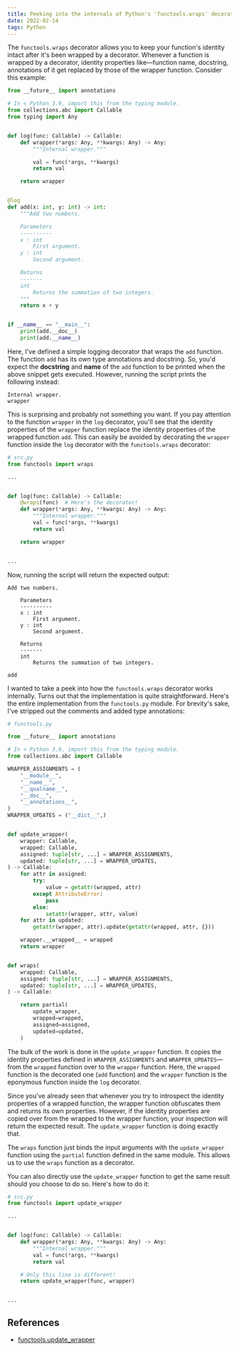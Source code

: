 ```yaml
---
title: Peeking into the internals of Python's 'functools.wraps' decorator
date: 2022-02-14
tags: Python
---
```


The `functools.wraps` decorator allows you to keep your function's identity intact after it's been wrapped by a decorator. Whenever a function is wrapped by a decorator, identity properties like—function name, docstring, annotations of it get replaced by those of the wrapper function. Consider this example:


```python
from __future__ import annotations

# In < Python 3.9, import this from the typing module.
from collections.abc import Callable
from typing import Any


def log(func: Callable) -> Callable:
    def wrapper(*args: Any, **kwargs: Any) -> Any:
        """Internal wrapper."""

        val = func(*args, **kwargs)
        return val

    return wrapper


@log
def add(x: int, y: int) -> int:
    """Add two numbers.

    Parameters
    ----------
    x : int
        First argument.
    y : int
        Second argument.

    Returns
    -------
    int
        Returns the summation of two integers.
    """
    return x + y


if __name__ == "__main__":
    print(add.__doc__)
    print(add.__name__)
```

Here, I've defined a simple logging decorator that wraps the `add` function. The function `add` has its own type annotations and docstring. So, you'd expect the **docstring** and **name** of the `add` function to be printed when the above snippet gets executed. However, running the script prints the following instead:

```
Internal wrapper.
wrapper
```

This is surprising and probably not something you want. If you pay attention to the function `wrapper` in the `log` decorator, you'll see that the identity properties of the `wrapper` function replace the identity properties of the wrapped function `add`. This can easily be avoided by decorating the `wrapper` function inside the `log` decorator with the `functools.wraps` decorator:


```python
# src.py
from functools import wraps

...


def log(func: Callable) -> Callable:
    @wraps(func)  # Here's the decorator!
    def wrapper(*args: Any, **kwargs: Any) -> Any:
        """Internal wrapper."""
        val = func(*args, **kwargs)
        return val

    return wrapper


...
```

Now, running the script will return the expected output:

```
Add two numbers.

    Parameters
    ----------
    x : int
        First argument.
    y : int
        Second argument.

    Returns
    -------
    int
        Returns the summation of two integers.

add
```


I wanted to take a peek into how the `functools.wraps` decorator works internally. Turns out that the implementation is quite straightforward. Here's the entire implementation from the `functools.py` module. For brevity's sake, I've stripped out the comments and added type annotations:

```python
# functools.py

from __future__ import annotations

# In < Python 3.9, import this from the typing module.
from collections.abc import Callable

WRAPPER_ASSIGNMENTS = (
    "__module__",
    "__name__",
    "__qualname__",
    "__doc__",
    "__annotations__",
)
WRAPPER_UPDATES = ("__dict__",)


def update_wrapper(
    wrapper: Callable,
    wrapped: Callable,
    assigned: tuple[str, ...] = WRAPPER_ASSIGNMENTS,
    updated: tuple[str, ...] = WRAPPER_UPDATES,
) -> Callable:
    for attr in assigned:
        try:
            value = getattr(wrapped, attr)
        except AttributeError:
            pass
        else:
            setattr(wrapper, attr, value)
    for attr in updated:
        getattr(wrapper, attr).update(getattr(wrapped, attr, {}))

    wrapper.__wrapped__ = wrapped
    return wrapper


def wraps(
    wrapped: Callable,
    assigned: tuple[str, ...] = WRAPPER_ASSIGNMENTS,
    updated: tuple[str, ...] = WRAPPER_UPDATES,
) -> Callable:

    return partial(
        update_wrapper,
        wrapped=wrapped,
        assigned=assigned,
        updated=updated,
    )
```

The bulk of the work is done in the `update_wrapper` function. It copies the identity properties defined in `WRAPPER_ASSIGNMENTS` and `WRAPPER_UPDATES`—from the `wrapped` function over to the `wrapper` function. Here, the `wrapped` function is the decorated one (`add` function) and the `wrapper` function is the eponymous function inside the `log` decorator.

Since you've already seen that whenever you try to introspect the identity properties of a wrapped function, the wrapper function obfuscates them and returns its own properties. However, if the identity properties are copied over from the wrapped to the wrapper function, your inspection will return the expected result. The `update_wrapper` function is doing exactly that.

The `wraps` function just binds the input arguments with the `update_wrapper` function using the `partial` function defined in the same module. This allows us to use the `wraps` function as a decorator.

You can also directly use the `update_wrapper` function to get the same result should you choose to do so. Here's how to do it:


```python
# src.py
from functools import update_wrapper

...


def log(func: Callable) -> Callable:
    def wrapper(*args: Any, **kwargs: Any) -> Any:
        """Internal wrapper."""
        val = func(*args, **kwargs)
        return val

    # Only this line is different!
    return update_wrapper(func, wrapper)


...
```


## References

* [functools.update_wrapper](https://github.com/python/cpython/blob/0ae40191793da1877a12d512f0116d99301b2c51/Lib/functools.py#L35)
